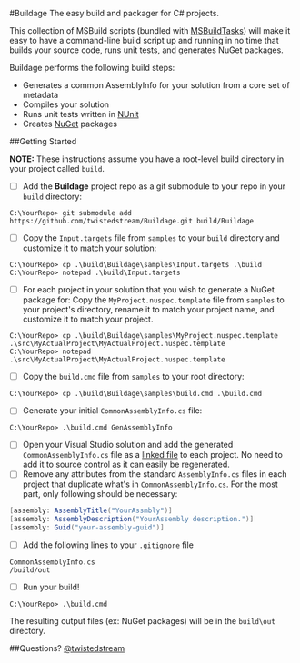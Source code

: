 #Buildage
The easy build and packager for C# projects.

This collection of MSBuild scripts (bundled with [MSBuildTasks](https://github.com/loresoft/msbuildtasks)) will make it easy to have a command-line build script up and running in no time that builds your source code, runs unit tests, and generates NuGet packages.

Buildage performs the following build steps:
* Generates a common AssemblyInfo for your solution from a core set of metadata
* Compiles your solution
* Runs unit tests written in [NUnit](http://nunit.org)
* Creates [NuGet](http://nuget.org) packages

##Getting Started

**NOTE:** These instructions assume you have a root-level build directory in your project called `build`.

- [ ] Add the **Buildage** project repo as a git submodule to your repo in your `build` directory:

```    
C:\YourRepo> git submodule add https://github.com/twistedstream/Buildage.git build/Buildage
``` 

- [ ] Copy the `Input.targets` file from `samples` to your `build` directory and customize it to match your solution:

```
C:\YourRepo> cp .\build\Buildage\samples\Input.targets .\build
C:\YourRepo> notepad .\build\Input.targets
```

- [ ] For each project in your solution that you wish to generate a NuGet package for: Copy the `MyProject.nuspec.template` file from `samples` to your project's directory, rename it to match your project name, and customize it to match your project.

```
C:\YourRepo> cp .\build\Buildage\samples\MyProject.nuspec.template .\src\MyActualProject\MyActualProject.nuspec.template
C:\YourRepo> notepad .\src\MyActualProject\MyActualProject.nuspec.template
```

- [ ] Copy the `build.cmd` file from `samples` to your root directory:

```
C:\YourRepo> cp .\build\Buildage\samples\build.cmd .\build.cmd
```

- [ ] Generate your initial `CommonAssemblyInfo.cs` file:

```
C:\YourRepo> .\build.cmd GenAssemblyInfo
```

- [ ] Open your Visual Studio solution and add the generated `CommonAssemblyInfo.cs` file as a [linked file](http://support.microsoft.com/kb/306234?wa=wsignin1.0) to each project.  No need to add it to source control as it can easily be regenerated.
- [ ] Remove any attributes from the standard `AssemblyInfo.cs` files in each project that duplicate what's in `CommonAssemblyInfo.cs`.  For the most part, only following should be necessary:

```cs
[assembly: AssemblyTitle("YourAssmbly")]
[assembly: AssemblyDescription("YourAssembly description.")]
[assembly: Guid("your-assembly-guid")]
```

- [ ] Add the following lines to your `.gitignore` file

```
CommonAssemblyInfo.cs
/build/out
```

- [ ] Run your build!

```
C:\YourRepo> .\build.cmd
```

The resulting output files (ex: NuGet packages) will be in the `build\out` directory.

##Questions?
[@twistedstream](http://twitter.com/twistedstream)
